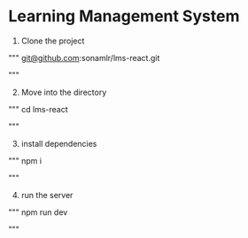# Learning Management System

1. Clone the project

"""
git@github.com:sonamlr/lms-react.git

"""

2. Move into the directory

"""
cd lms-react

"""

3. install dependencies

"""
npm i 

"""

4. run the server

"""
npm run dev

"""